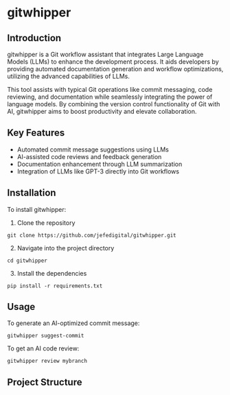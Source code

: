  # gitwhipper

## Introduction

gitwhipper is a Git workflow assistant that integrates Large Language Models (LLMs) to enhance the development process. It aids developers by providing automated documentation generation and workflow optimizations, utilizing the advanced capabilities of LLMs.

This tool assists with typical Git operations like commit messaging, code reviewing, and documentation while seamlessly integrating the power of language models. By combining the version control functionality of Git with AI, gitwhipper aims to boost productivity and elevate collaboration.

## Key Features

- Automated commit message suggestions using LLMs
- AI-assisted code reviews and feedback generation
- Documentation enhancement through LLM summarization 
- Integration of LLMs like GPT-3 directly into Git workflows

## Installation

To install gitwhipper:

1. Clone the repository 
```
git clone https://github.com/jefedigital/gitwhipper.git
```

2. Navigate into the project directory
```
cd gitwhipper
```
3. Install the dependencies
```
pip install -r requirements.txt
```

## Usage

To generate an AI-optimized commit message:

```
gitwhipper suggest-commit
```

To get an AI code review:

``` 
gitwhipper review mybranch
```

## Project Structure